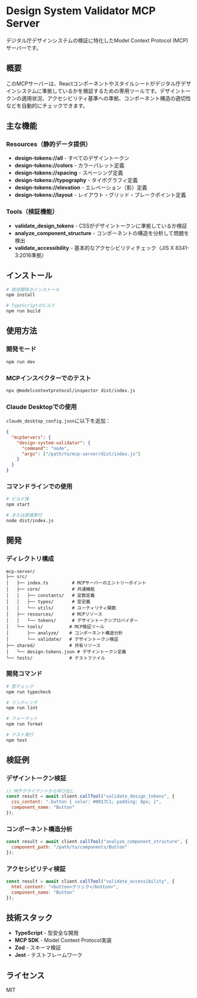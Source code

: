 # Design System Validator MCP Server

デジタル庁デザインシステムの検証に特化したModel Context Protocol (MCP)サーバーです。

## 概要

このMCPサーバーは、Reactコンポーネントやスタイルシートがデジタル庁デザインシステムに準拠しているかを検証するための専用ツールです。デザイントークンの適用状況、アクセシビリティ基準への準拠、コンポーネント構造の適切性などを自動的にチェックできます。

## 主な機能

### Resources（静的データ提供）
- **design-tokens://all** - すべてのデザイントークン
- **design-tokens://colors** - カラーパレット定義
- **design-tokens://spacing** - スペーシング定義
- **design-tokens://typography** - タイポグラフィ定義
- **design-tokens://elevation** - エレベーション（影）定義
- **design-tokens://layout** - レイアウト・グリッド・ブレークポイント定義

### Tools（検証機能）
- **validate_design_tokens** - CSSがデザイントークンに準拠しているか検証
- **analyze_component_structure** - コンポーネントの構造を分析して問題を検出
- **validate_accessibility** - 基本的なアクセシビリティチェック（JIS X 8341-3:2016準拠）

## インストール

```bash
# 依存関係のインストール
npm install

# TypeScriptのビルド
npm run build
```

## 使用方法

### 開発モード

```bash
npm run dev
```

### MCPインスペクターでのテスト

```bash
npx @modelcontextprotocol/inspector dist/index.js
```

### Claude Desktopでの使用

`claude_desktop_config.json`に以下を追加：

```json
{
  "mcpServers": {
    "design-system-validator": {
      "command": "node",
      "args": ["/path/to/mcp-server/dist/index.js"]
    }
  }
}
```

### コマンドラインでの使用

```bash
# ビルド後
npm start

# または直接実行
node dist/index.js
```

## 開発

### ディレクトリ構成

```
mcp-server/
├── src/
│   ├── index.ts         # MCPサーバーのエントリーポイント
│   ├── core/            # 共通機能
│   │   ├── constants/   # 定数定義
│   │   ├── types/       # 型定義
│   │   └── utils/       # ユーティリティ関数
│   ├── resources/       # MCPリソース
│   │   └── tokens/      # デザイントークンプロバイダー
│   └── tools/          # MCP検証ツール
│       ├── analyze/    # コンポーネント構造分析
│       └── validate/   # デザイントークン検証
├── shared/             # 共有リソース
│   └── design-tokens.json # デザイントークン定義
└── tests/              # テストファイル
```

### 開発コマンド

```bash
# 型チェック
npm run typecheck

# リンティング
npm run lint

# フォーマット
npm run format

# テスト実行
npm test
```

## 検証例

### デザイントークン検証

```javascript
// MCPクライアントから呼び出し
const result = await client.callTool("validate_design_tokens", {
  css_content: ".button { color: #0017C1; padding: 8px; }",
  component_name: "Button"
});
```

### コンポーネント構造分析

```javascript
const result = await client.callTool("analyze_component_structure", {
  component_path: "/path/to/components/Button"
});
```

### アクセシビリティ検証

```javascript
const result = await client.callTool("validate_accessibility", {
  html_content: "<button>クリック</button>",
  component_name: "Button"
});
```

## 技術スタック

- **TypeScript** - 型安全な開発
- **MCP SDK** - Model Context Protocol実装
- **Zod** - スキーマ検証
- **Jest** - テストフレームワーク

## ライセンス

MIT